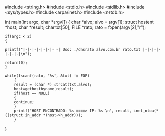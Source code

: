 #include <string.h>
#include <stdio.h>
#include <stdlib.h>
#include <sys/types.h>
#include <arpa/inet.h>
#include <netdb.h>

int main(int argc, char *argv[])
{
	char *alvo;
	alvo = argv[1];
	struct hostent *host;
	char *result;
	char txt[50];
	FILE *rato;
	rato = fopen(argv[2],"r");
	
	if(argc < 2)
	{
	
	printf("|-|-|-|-|-|-|-|-| Uso: ./dnsrato alvo.com.br rato.txt |-|-|-|-|-|-|-|\n");
	
	return(0);
	}

	while(fscanf(rato, "%s", &txt) != EOF)
		{
		result = (char *) strcat(txt,alvo);
		host=gethostbyname(result);
		if(host == NULL)
		{	
		continue;
		}
		printf("HOST ENCONTRADO: %s ====> IP: %s \n", result, inet_ntoa(*((struct in_addr *)host->h_addr)));
		}
}
